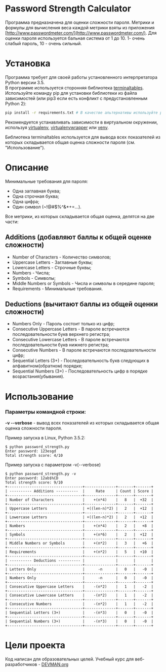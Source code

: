 # Password Strength Calculator

Программа предназначена для оценки сложности пароля. Метрики и формулы для вычисления веса каждой метрики взяты из приложения [http://www.passwordmeter.com/](http://www.passwordmeter.com/). Для оценки пароля используется бальная система от 1 до 10. 1- очень слабый пароль, 10 - очень сильный.

# Установка

Программа требует для своей работы установленного интерпретатора Python версии 3.5.  
В программе используется сторонняя библиотека [terminaltables](https://pypi.python.org/pypi/terminaltables).
Используйте команду pip для установки  библиотеки из файла зависимостей (или pip3 если есть конфликт с предустановленным Python 2):
```bash
pip install -r requirements.txt # В качестве альтернативы используйте pip3
```
Рекомендуется устанавливать зависимости в виртуальном окружении, используя [virtualenv](https://github.com/pypa/virtualenv), [virtualenvwrapper](https://pypi.python.org/pypi/virtualenvwrapper) или [venv](https://docs.python.org/3/library/venv.html).  

Библиотека terminaltables используется для  вывода всех показателей из которых складывается общая оценка сложности пароля (см. "Использование").  

# Описание

Минимальные требования для пароля:
 - Одна заглавная буква;
 - Одна строчная буква;
 - Одна цифра;
 - Один символ (~!@#$%^&*+=...).

Все метрики, из которых складывается общая оценка, делятся на две части:

## Additions (добавляют баллы к общей оценке сложности)
- Number of Characters - Количество символов; 
- Uppercase Letters - Заглавные буквы;
- Lowercase Letters - Строчные буквы;
- Numbers - Числа;
- Symbols - Символы;
- Middle Numbers or Symbols - Числа и символы в середине пароля;
- Requirements - Минимальные требования.

## Deductions (вычитают баллы из общей оценки сложности)
- Numbers Only - Пароль состоит только из цифр;
- Consecutive Uppercase Letters  - В пароле встречаются последовательности букв верхнего регистра;
- Consecutive Lowercase Letters - В пароле встречаются последовательности букв нижнего регистра;
- Consecutive Numbers - В пароле встречаются последовательности цифр;
- Sequential Letters (3+) - Последовательность букв следующих в алфавитном(обратном) порядке;
- Sequential Numbers (3+) - Последовательность цифр в порядке возрастания(убывания).

# Использование

### Параметры командной строки:

**-v --verbose** - вывод всех показателей из которых складывается общая оценка сложности пароля.  

Пример запуска в Linux, Python 3.5.2:

```#!bash
$ python password_strength.py
Enter password: 123esgd
Total strength score: 4/10
```

Пример запуска с параметром -v(--verbose)
```#!bash
$ python password_strength.py -v
Enter password: 12ab$%CD
Total strength score: 9/10
+----------------------------------+--------------+-------+-------+
| ---------- Additions ----------  |     Rate     | Count | Score |
+----------------------------------+--------------+-------+-------+
| Number of Characters             |    +(n*4)    |   8   |  +32  |
+----------------------------------+--------------+-------+-------+
| Uppercase Letters                | +((len-n)*2) |   2   |  +12  |
+----------------------------------+--------------+-------+-------+
| Lowercase Letters                | +((len-n)*2) |   2   |  +12  |
+----------------------------------+--------------+-------+-------+
| Numbers                          |    +(n*4)    |   2   |   +8  |
+----------------------------------+--------------+-------+-------+
| Symbols                          |    +(n*6)    |   2   |  +12  |
+----------------------------------+--------------+-------+-------+
| Middle Numbers or Symbols        |    +(n*2)    |   3   |   +6  |
+----------------------------------+--------------+-------+-------+
| Requirements                     |    +(n*2)    |   5   |  +10  |
+----------------------------------+--------------+-------+-------+
| ---------- Deductions ---------- |              |       |       |
+----------------------------------+--------------+-------+-------+
| Letters Only                     |      -n      |   0   |   -0  |
+----------------------------------+--------------+-------+-------+
| Numbers Only                     |      -n      |   0   |   -0  |
+----------------------------------+--------------+-------+-------+
| Consecutive Uppercase Letters    |    -(n*2)    |   1   |   -2  |
+----------------------------------+--------------+-------+-------+
| Consecutive Lowercase Letters    |    -(n*2)    |   1   |   -2  |
+----------------------------------+--------------+-------+-------+
| Consecutive Numbers              |    -(n*2)    |   1   |   -2  |
+----------------------------------+--------------+-------+-------+
| Sequential Letters (3+)          |    -(n*3)    |   0   |   -0  |
+----------------------------------+--------------+-------+-------+
| Sequential Numbers (3+)          |    -(n*3)    |   0   |   -0  |
+----------------------------------+--------------+-------+-------+
```

# Цели проекта

Код написан для образовательных целей. Учебный курс для веб-разработчиков - [DEVMAN.org](https://devman.org)
